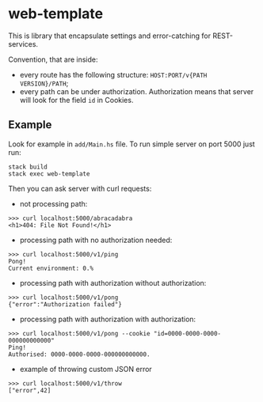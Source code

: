# web-template

This is library that encapsulate settings and error-catching for REST-services.

Convention, that are inside:

* every route has the following structure: `HOST:PORT/v{PATH VERSION}/PATH`;
* every path can be under authorization. Authorization means that server will look for the field `id` in Cookies.

## Example

Look for example in `add/Main.hs` file. To run simple server on port 5000 just run:
```
stack build
stack exec web-template
```

Then you can ask server with curl requests:

* not processing path:
```
>>> curl localhost:5000/abracadabra
<h1>404: File Not Found!</h1>
```

* processing path with no authorization needed:
```
>>> curl localhost:5000/v1/ping
Pong!
Current environment: 0.%
```

* processing path with authorization without authorization:
```
>>> curl localhost:5000/v1/pong
{"error":"Authorization failed"}
```

* processing path with authorization with authorization:
```
>>> curl localhost:5000/v1/pong --cookie "id=0000-0000-0000-000000000000"
Ping!
Authorised: 0000-0000-0000-000000000000.
```

* example of throwing custom JSON error
```
>>> curl localhost:5000/v1/throw
["error",42]
```
